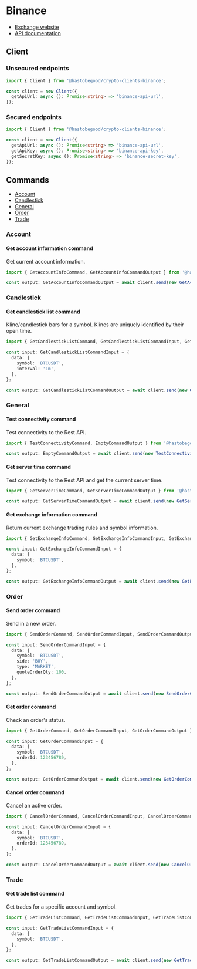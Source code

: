 # Binance

* [Exchange website](https://www.binance.com/)
* [API documentation](https://github.com/binance/binance-spot-api-docs/blob/master/rest-api.md)

## Client

### Unsecured endpoints

```typescript
import { Client } from '@hastobegood/crypto-clients-binance';

const client = new Client({
  getApiUrl: async (): Promise<string> => 'binance-api-url',
});
```

### Secured endpoints

```typescript
import { Client } from '@hastobegood/crypto-clients-binance';

const client = new Client({
  getApiUrl: async (): Promise<string> => 'binance-api-url',
  getApiKey: async (): Promise<string> => 'binance-api-key',
  getSecretKey: async (): Promise<string> => 'binance-secret-key',
});
```

## Commands

* [Account](#account)
* [Candlestick](#candlestick)
* [General](#general)
* [Order](#order)
* [Trade](#trade)

### Account

#### Get account information command

Get current account information.

```typescript
import { GetAccountInfoCommand, GetAccountInfoCommandOutput } from '@hastobegood/crypto-clients-binance';

const output: GetAccountInfoCommandOutput = await client.send(new GetAccountInfoCommand());
```

### Candlestick

#### Get candlestick list command

Kline/candlestick bars for a symbol. Klines are uniquely identified by their open time.

```typescript
import { GetCandlestickListCommand, GetCandlestickListCommandInput, GetCandlestickListCommandOutput } from '@hastobegood/crypto-clients-binance';

const input: GetCandlestickListCommandInput = {
  data: {
    symbol: 'BTCUSDT',
    interval: '1m',
  },
};

const output: GetCandlestickListCommandOutput = await client.send(new GetCandlestickListCommand(input));
```

### General

#### Test connectivity command

Test connectivity to the Rest API.

```typescript
import { TestConnectivityCommand, EmptyCommandOutput } from '@hastobegood/crypto-clients-binance';

const output: EmptyCommandOutput = await client.send(new TestConnectivityCommand());
```

#### Get server time command

Test connectivity to the Rest API and get the current server time.

```typescript
import { GetServerTimeCommand, GetServerTimeCommandOutput } from '@hastobegood/crypto-clients-binance';

const output: GetServerTimeCommandOutput = await client.send(new GetServerTimeCommand());
```

#### Get exchange information command

Return current exchange trading rules and symbol information.

```typescript
import { GetExchangeInfoCommand, GetExchangeInfoCommandInput, GetExchangeInfoCommandOutput } from '@hastobegood/crypto-clients-binance';

const input: GetExchangeInfoCommandInput = {
  data: {
    symbol: 'BTCUSDT',
  },
};

const output: GetExchangeInfoCommandOutput = await client.send(new GetExchangeInfoCommand(input));
```

### Order

#### Send order command

Send in a new order.

```typescript
import { SendOrderCommand, SendOrderCommandInput, SendOrderCommandOutput } from '@hastobegood/crypto-clients-binance';

const input: SendOrderCommandInput = {
  data: {
    symbol: 'BTCUSDT',
    side: 'BUY',
    type: 'MARKET',
    quoteOrderQty: 100,
  },
};

const output: SendOrderCommandOutput = await client.send(new SendOrderCommand(input));
```

#### Get order command

Check an order's status.

```typescript
import { GetOrderCommand, GetOrderCommandInput, GetOrderCommandOutput } from '@hastobegood/crypto-clients-binance';

const input: GetOrderCommandInput = {
  data: {
    symbol: 'BTCUSDT',
    orderId: 123456789,
  },
};

const output: GetOrderCommandOutput = await client.send(new GetOrderCommand(input));
```

#### Cancel order command

Cancel an active order.

```typescript
import { CancelOrderCommand, CancelOrderCommandInput, CancelOrderCommandOutput } from '@hastobegood/crypto-clients-binance';

const input: CancelOrderCommandInput = {
  data: {
    symbol: 'BTCUSDT',
    orderId: 123456789,
  },
};

const output: CancelOrderCommandOutput = await client.send(new CancelOrderCommand(input));
```

### Trade

#### Get trade list command

Get trades for a specific account and symbol.

```typescript
import { GetTradeListCommand, GetTradeListCommandInput, GetTradeListCommandOutput } from '@hastobegood/crypto-clients-binance';

const input: GetTradeListCommandInput = {
  data: {
    symbol: 'BTCUSDT',
  },
};

const output: GetTradeListCommandOutput = await client.send(new GetTradeListCommand(input));
```
